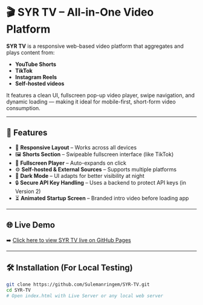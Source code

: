 # 🎬 SYR TV – All-in-One Video Platform

**SYR TV** is a responsive web-based video platform that aggregates and plays content from:
- **YouTube Shorts**
- **TikTok**
- **Instagram Reels**
- **Self-hosted videos**

It features a clean UI, fullscreen pop-up video player, swipe navigation, and dynamic loading — making it ideal for mobile-first, short-form video consumption.

---

## 🚀 Features

- 📱 **Responsive Layout** – Works across all devices
- 🖼️ **Shorts Section** – Swipeable fullscreen interface (like TikTok)
- 🎥 **Fullscreen Player** – Auto-expands on click
- ⚙️ **Self-hosted & External Sources** – Supports multiple platforms
- 🌙 **Dark Mode** – UI adapts for better visibility at night
- 🔒 **Secure API Key Handling** – Uses a backend to protect API keys (in Version 2)
- ⏳ **Animated Startup Screen** – Branded intro video before loading app

---

## 🌐 Live Demo

➡️ [Click here to view SYR TV live on GitHub Pages](https://yourusername.github.io/SYR-TV/)  

---

## 🛠️ Installation (For Local Testing)

```bash
git clone https://github.com/Sulemanringem/SYR-TV.git
cd SYR-TV
# Open index.html with Live Server or any local web server
